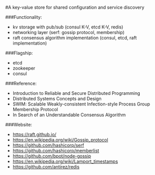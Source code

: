 #A key-value store for shared configuration and service discovery

###Functionality:
- kv storage with pub/sub  (consul K-V, etcd K-V, redis)
- networking layer (serf: gossip protocol, membership)
- raft consensus algorithm implementation (consul, etcd, raft implementation)

###Flagship:
- etcd
- zookeeper
- consul

###Reference:
- Introduction to Reliable and Secure Distributed Programming
- Distributed Systems Concepts and Design
- SWIM: Scalable Weakly-consistent Infection-style Process Group Membership Protocol
- In Search of an Understandable Consensus Algorithm

###Website:
- https://raft.github.io/
- https://en.wikipedia.org/wiki/Gossip_protocol
- https://github.com/hashicorp/serf
- https://github.com/hashicorp/memberlist
- https://github.com/bpot/node-gossip
- https://en.wikipedia.org/wiki/Lamport_timestamps
- https://github.com/antirez/redis
